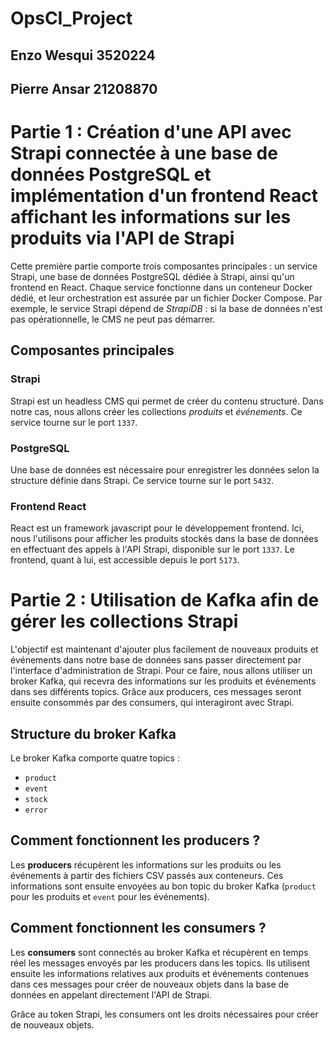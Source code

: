# OpsCI_Project

## Enzo Wesqui 3520224
## Pierre Ansar 21208870

# Partie 1 : Création d'une API avec Strapi connectée à une base de données PostgreSQL et implémentation d'un frontend React affichant les informations sur les produits via l'API de Strapi  

Cette première partie comporte trois composantes principales : un service Strapi, une base de données PostgreSQL dédiée à Strapi, ainsi qu'un frontend en React. Chaque service fonctionne dans un conteneur Docker dédié, et leur orchestration est assurée par un fichier Docker Compose. Par exemple, le service Strapi dépend de *StrapiDB* : si la base de données n'est pas opérationnelle, le CMS ne peut pas démarrer.  

## Composantes principales  

### Strapi  
Strapi est un headless CMS qui permet de créer du contenu structuré. Dans notre cas, nous allons créer les collections *produits* et *événements*. Ce service tourne sur le port `1337`.  

### PostgreSQL  
Une base de données est nécessaire pour enregistrer les données selon la structure définie dans Strapi. Ce service tourne sur le port `5432`.  

### Frontend React  
React est un framework javascript pour le développement frontend. Ici, nous l'utilisons pour afficher les produits stockés dans la base de données en effectuant des appels à l'API Strapi, disponible sur le port `1337`. Le frontend, quant à lui, est accessible depuis le port `5173`.  

# Partie 2 : Utilisation de Kafka afin de gérer les collections Strapi  

L'objectif est maintenant d'ajouter plus facilement de nouveaux produits et événements dans notre base de données sans passer directement par l'interface d'administration de Strapi. Pour ce faire, nous allons utiliser un broker Kafka, qui recevra des informations sur les produits et événements dans ses différents topics. Grâce aux producers, ces messages seront ensuite consommés par des consumers, qui interagiront avec Strapi.  

## Structure du broker Kafka  

Le broker Kafka comporte quatre topics :  
- `product`  
- `event`  
- `stock`  
- `error`  

## Comment fonctionnent les producers ?  

Les **producers** récupèrent les informations sur les produits ou les événements à partir des fichiers CSV passés aux conteneurs. Ces informations sont ensuite envoyées au bon topic du broker Kafka (`product` pour les produits et `event` pour les événements).  

## Comment fonctionnent les consumers ?  

Les **consumers** sont connectés au broker Kafka et récupèrent en temps réel les messages envoyés par les producers dans les topics. Ils utilisent ensuite les informations relatives aux produits et événements contenues dans ces messages pour créer de nouveaux objets dans la base de données en appelant directement l'API de Strapi.  

Grâce au token Strapi, les consumers ont les droits nécessaires pour créer de nouveaux objets.  
